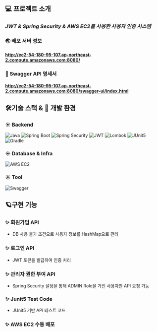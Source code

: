 ## 💻 프로젝트 소개

### _JWT & Spring Security & AWS EC2를 사용한 사용자 인증 시스템_


### 🌏 배포 서버 정보
#### http://ec2-54-180-95-107.ap-northeast-2.compute.amazonaws.com:8080/
### 📑 Swagger API 명세서
#### http://ec2-54-180-95-107.ap-northeast-2.compute.amazonaws.com:8080/swagger-ui/index.html

## 🛠️기술 스택 & 🌱 개발 환경

### ☀️ Backend
![Java](https://img.shields.io/badge/Java-007396?style=for-the-badge&logo=OpenJDK&logoColor=white)
![Spring Boot](https://img.shields.io/badge/Spring%20Boot-6DB33F?style=for-the-badge&logo=SpringBoot&logoColor=white)
![Spring Security](https://img.shields.io/badge/Spring%20Security-6DB33F?style=for-the-badge&logo=SpringSecurity&logoColor=white)
![JWT](https://img.shields.io/badge/JWT-000000?style=for-the-badge&logo=JSONWebTokens&logoColor=white)
![Lombok](https://img.shields.io/badge/Lombok-CA0C0C?style=for-the-badge&logo=Lombok&logoColor=white)
![JUnit5](https://img.shields.io/badge/JUnit5-25A162?style=for-the-badge&logo=JUnit5&logoColor=white)
![Gradle](https://img.shields.io/badge/Gradle-02303A?style=for-the-badge&logo=Gradle&logoColor=white)
### ☀️ Database & Infra
![AWS EC2](https://img.shields.io/badge/AWS%20EC2-FF9900?style=for-the-badge&logo=AmazonEC2&logoColor=white)

### ☀️ Tool
![Swagger](https://img.shields.io/badge/Swagger-85EA2D?style=for-the-badge&logo=Swagger&logoColor=black)


## 🪐구현 기능
### ✨ 회원가입 API
- DB 사용 불가 조건으로 사용자 정보를 HashMap으로 관리
### ✨ 로그인 API
- JWT 토큰을 발급하여 인증 처리

### ✨ 관리자 권한 부여 API
- Spring Security 설정을 통해 ADMIN Role을 가진 사용자만 API 요청 가능
### ✨ Junit5 Test Code 
- JUnit5 기반 API 테스트 코드
### ✨ AWS EC2 수동 배포


